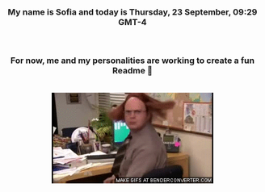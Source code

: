 


<div align="center">
<h3 >My name is Sofia and today is Thursday, 23 September, 09:29 GMT-4</h3><br>
<h3 >For now, me and my personalities are working to create a fun Readme 👋
</h3><br>
<img src='img/dwight.gif' alt='working...'/>
</div>
